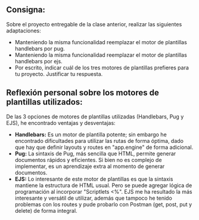 ## Consigna:
<p>Sobre el proyecto entregable de la clase anterior, realizar las siguientes adaptaciones:</p>
<ul>
<li>Manteniendo la misma funcionalidad reemplazar el motor de plantillas handlebars por pug.</li>
<li>Manteniendo la misma funcionalidad reemplazar el motor de plantillas handlebars por ejs.</li>
<li>Por escrito, indicar cuál de los tres motores de plantillas prefieres para tu proyecto. Justificar tu respuesta.</li>
</ul>

## Reflexión personal sobre los motores de plantillas utilizados:

<p>De las 3 opciones de motores de plantillas utilizadas (Handlebars, Pug y EJS), he encontrado ventajas y desventajas:</p>
<ul>
    <li><strong>Handlebars:</strong> Es un motor de plantilla potente; sin embargo he encontrado dificultades para utilizar las rutas de forma óptima, dado que hay que definir layouts y routes en "app.engine" de forma adicional.</li>
    <li><strong>Pug:</strong> La sintaxis de Pug, más sencilla que HTML, permite generar documentos rápidos y eficientes. Si bien no es complejo de implementar, es un aprendizaje extra al momento de generar documentos.</li>
    <li><strong>EJS:</strong> Lo interesante de este motor de plantillas es que la sintaxis mantiene la estructura de HTML usual. Pero se puede agregar lógica de programación al incorporar "Scriptlets <%". EJS me ha resultado la más interesante y versátil de utilizar, además que tampoco he tenido problemas con los routes y pude probarlo con Postman (get, post, put y delete) de forma integral.</li>
</ul>